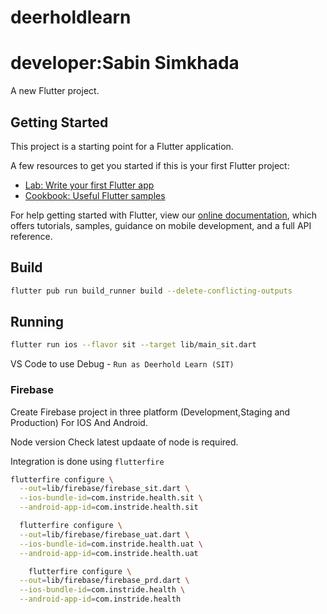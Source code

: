 # deerholdlearn
# developer:Sabin Simkhada


A new Flutter project.

## Getting Started
This project is a starting point for a Flutter application.

A few resources to get you started if this is your first Flutter project:

- [Lab: Write your first Flutter app](https://flutter.dev/docs/get-started/codelab)
- [Cookbook: Useful Flutter samples](https://flutter.dev/docs/cookbook)

For help getting started with Flutter, view our
[online documentation](https://flutter.dev/docs), which offers tutorials,
samples, guidance on mobile development, and a full API reference.

## Build

```bash
flutter pub run build_runner build --delete-conflicting-outputs
```

## Running

```bash
flutter run ios --flavor sit --target lib/main_sit.dart
```

VS Code to use Debug - `Run as Deerhold Learn (SIT)`

### Firebase

Create Firebase project in three platform (Development,Staging and Production) For IOS And Android.

Node version Check latest updaate of node is required.

Integration is done using `flutterfire`

```bash
flutterfire configure \
  --out=lib/firebase/firebase_sit.dart \
  --ios-bundle-id=com.instride.health.sit \
  --android-app-id=com.instride.health.sit

  flutterfire configure \
  --out=lib/firebase/firebase_uat.dart \
  --ios-bundle-id=com.instride.health.uat \
  --android-app-id=com.instride.health.uat

    flutterfire configure \
  --out=lib/firebase/firebase_prd.dart \
  --ios-bundle-id=com.instride.health \
  --android-app-id=com.instride.health

  